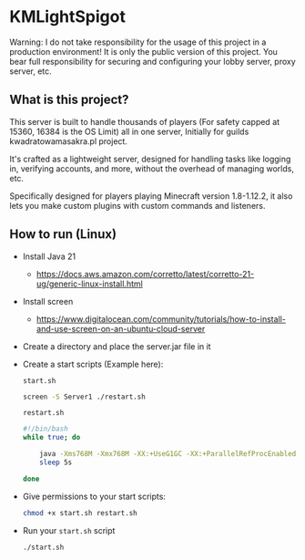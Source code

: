 KMLightSpigot
===========

Warning: I do not take responsibility for the usage of this project in a production environment! It is only the public version of this project. You bear full responsibility for securing and configuring your lobby server, proxy server, etc.

## What is this project?

This server is built to handle thousands of players (For safety capped at 15360, 16384 is the OS Limit) all in one server, Initially for guilds kwadratowamasakra.pl project.

It's crafted as a lightweight server, designed for handling tasks like logging in, verifying accounts, and more, without the overhead of managing worlds, etc.

Specifically designed for players playing Minecraft version 1.8-1.12.2, it also lets you make custom plugins with custom commands and listeners.

## How to run (Linux)

- Install Java 21

  - https://docs.aws.amazon.com/corretto/latest/corretto-21-ug/generic-linux-install.html
 
- Install screen
  - https://www.digitalocean.com/community/tutorials/how-to-install-and-use-screen-on-an-ubuntu-cloud-server

- Create a directory and place the server.jar file in it

- Create a start scripts (Example here):
	
	`start.sh`
	
	```bash
	screen -S Server1 ./restart.sh
	```
	
	`restart.sh`
	
	```bash
	#!/bin/bash
	while true; do
	
	    java -Xms768M -Xmx768M -XX:+UseG1GC -XX:+ParallelRefProcEnabled -XX:MaxGCPauseMillis=200 -XX:+UnlockExperimentalVMOptions -XX:+DisableExplicitGC -XX:+AlwaysPreTouch -XX:G1NewSizePercent=30 -XX:G1MaxNewSizePercent=40 -XX:G1HeapRegionSize=8M -XX:G1ReservePercent=20 -XX:G1HeapWastePercent=5 -XX:G1MixedGCCountTarget=4 -XX:InitiatingHeapOccupancyPercent=15 -XX:G1MixedGCLiveThresholdPercent=90 -XX:G1RSetUpdatingPauseTimePercent=5 -XX:SurvivorRatio=32 -XX:+PerfDisableSharedMem -XX:MaxTenuringThreshold=1 -Djdk.http.auth.tunneling.disabledSchemes="" -jar server.jar nogui
	    sleep 5s
	
	done
	```
- Give permissions to your start scripts:
	```bash
 	chmod +x start.sh restart.sh
 	```
- Run your `start.sh` script
	```bash
	./start.sh
	```
